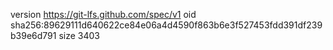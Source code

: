 version https://git-lfs.github.com/spec/v1
oid sha256:89629111d640622ce84e06a4d4590f863b6e3f527453fdd391df239b39e6d791
size 3403
